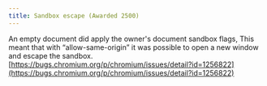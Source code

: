 ```yaml
---
title: Sandbox escape (Awarded 2500)
---
```


An empty document did apply the owner's document sandbox flags,
This meant that with “allow-same-origin” it was possible to open a new window and escape the sandbox. [https://bugs.chromium.org/p/chromium/issues/detail?id=1256822](https://bugs.chromium.org/p/chromium/issues/detail?id=1256822)
